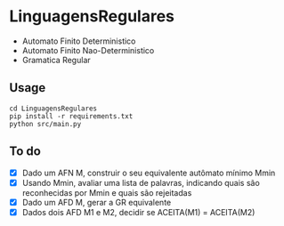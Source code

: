 # LinguagensRegulares

- Automato Finito Deterministico 
- Automato Finito Nao-Deterministico
- Gramatica Regular

## Usage

```
cd LinguagensRegulares
pip install -r requirements.txt
python src/main.py
```

## To do

- [X] Dado um AFN M, construir o seu equivalente autômato mínimo Mmin
- [X] Usando Mmin, avaliar uma lista de palavras, indicando quais são reconhecidas por Mmin e quais são rejeitadas
- [X] Dado um AFD M, gerar a GR equivalente
- [X] Dados dois AFD M1 e M2, decidir se ACEITA(M1) = ACEITA(M2)
